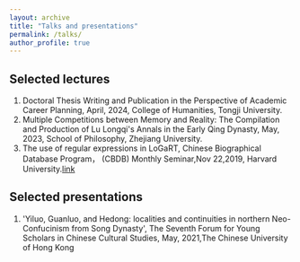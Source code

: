```yaml
---
layout: archive
title: "Talks and presentations"
permalink: /talks/
author_profile: true
---
```


## Selected lectures
1. Doctoral Thesis Writing and Publication in the Perspective of Academic Career Planning, April, 2024, College of Humanities, Tongji University.
2.  Multiple Competitions between Memory and Reality: The Compilation and Production of Lu Longqi's Annals in the Early Qing Dynasty, May, 2023, School of Philosophy, Zhejiang University.
3. The use of regular expressions in LoGaRT, Chinese Biographical Database Program， (CBDB) Monthly Seminar,Nov 22,2019, Harvard University.[link](https://projects.iq.harvard.edu/chinesecbdb/%E6%95%B0%E6%8D%AE%E5%88%86%E6%9E%90%E5%92%8C%E4%B8%AD%E5%9B%BD%E5%8E%86%E4%BB%A3%E4%BA%BA%E7%89%A9%E4%BC%A0%E8%AE%B0%E8%B5%84%E6%96%99%E5%BA%93python-and-cbdb)

## Selected presentations
1. 'Yiluo, Guanluo, and Hedong: localities and continuities in northern Neo-Confucinism from Song Dynasty', The Seventh Forum for Young Scholars in Chinese Cultural Studies, May, 2021,The Chinese University of Hong Kong

